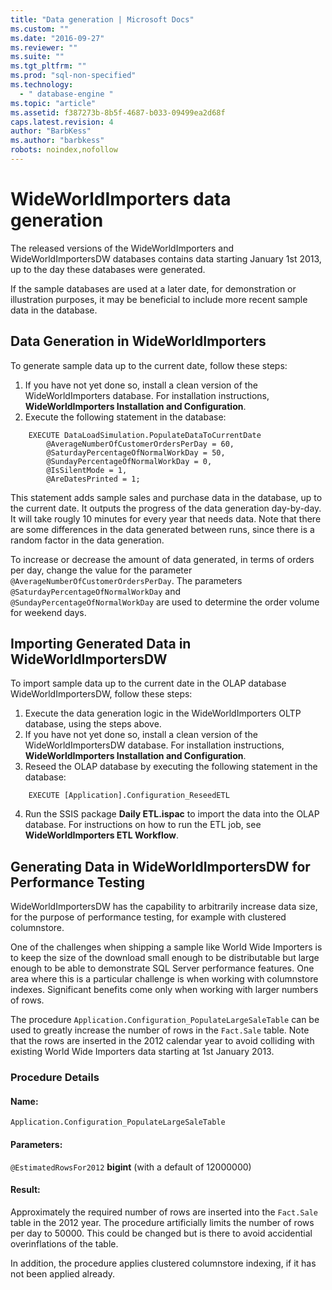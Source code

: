 ```yaml
---
title: "Data generation | Microsoft Docs"
ms.custom: ""
ms.date: "2016-09-27"
ms.reviewer: ""
ms.suite: ""
ms.tgt_pltfrm: ""
ms.prod: "sql-non-specified"
ms.technology: 
  - " database-engine "
ms.topic: "article"
ms.assetid: f387273b-8b5f-4687-b033-09499ea2d68f
caps.latest.revision: 4
author: "BarbKess"
ms.author: "barbkess"
robots: noindex,nofollow
---
```

# WideWorldImporters data generation
The released versions of the WideWorldImporters and WideWorldImportersDW databases contains data starting January 1st 2013, up to the day these databases were generated.

If the sample databases are used at a later date, for demonstration or illustration purposes, it may be beneficial to include more recent sample data in the database.

## Data Generation in WideWorldImporters

To generate sample data up to the current date, follow these steps:

1. If you have not yet done so, install a clean version of the WideWorldImporters database. For installation instructions, **WideWorldImporters Installation and Configuration**.
2. Execute the following statement in the database:

```
    EXECUTE DataLoadSimulation.PopulateDataToCurrentDate
        @AverageNumberOfCustomerOrdersPerDay = 60,
        @SaturdayPercentageOfNormalWorkDay = 50,
        @SundayPercentageOfNormalWorkDay = 0,
        @IsSilentMode = 1,
        @AreDatesPrinted = 1;
```

This statement adds sample sales and purchase data in the database, up to the current date. It outputs the progress of the data generation day-by-day. It will take rougly 10 minutes for every year that needs data. Note that there are some differences in the data generated between runs, since there is a random factor in the data generation.

To increase or decrease the amount of data generated, in terms of orders per day, change the value for the parameter `@AverageNumberOfCustomerOrdersPerDay`. The parameters `@SaturdayPercentageOfNormalWorkDay` and `@SundayPercentageOfNormalWorkDay` are used to determine the order volume for weekend days.

## Importing Generated Data in WideWorldImportersDW

To import sample data up to the current date in the OLAP database WideWorldImportersDW, follow these steps:

1. Execute the data generation logic in the WideWorldImporters OLTP database, using the steps above.
2. If you have not yet done so, install a clean version of the WideWorldImportersDW database. For installation instructions, **WideWorldImporters Installation and Configuration**.
3. Reseed the OLAP database by executing the following statement in the database:

```
    EXECUTE [Application].Configuration_ReseedETL
```

4. Run the SSIS package **Daily ETL.ispac** to import the data into the OLAP database. For instructions on how to run the ETL job, see **WideWorldImporters ETL Workflow**.

## Generating Data in WideWorldImportersDW for Performance Testing

WideWorldImportersDW has the capability to arbitrarily increase data size, for the purpose of performance testing, for example with clustered columnstore.

One of the challenges when shipping a sample like World Wide Importers is to keep the size of the download small enough to be distributable but large enough to be able to demonstrate SQL Server performance features. One area where this is a particular challenge is when working with columnstore indexes. Significant benefits come only when working with larger numbers of rows. 

The procedure `Application.Configuration_PopulateLargeSaleTable` can be used to greatly increase the number of rows in the `Fact.Sale` table. Note that the rows are inserted in the 2012 calendar year to avoid colliding with existing World Wide Importers data starting at 1st January 2013.

### Procedure Details

#### Name: 

    Application.Configuration_PopulateLargeSaleTable

#### Parameters:

  `@EstimatedRowsFor2012` **bigint** (with a default of 12000000)

#### Result:

Approximately the required number of rows are inserted into the `Fact.Sale` table in the 2012 year. The procedure artificially limits the number of rows per day to 50000. This could be changed but is there to avoid accidential overinflations of the table.

In addition, the procedure applies clustered columnstore indexing, if it has not been applied already.